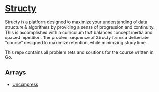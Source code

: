 # [Structy](https://www.structy.net/problem-index)

Structy is a platform designed to maximize your understanding of data structure & algorithms by providing a sense of progression and continuity. This is accomplished with a curriculum that balances concept inertia and spaced repetition. The problem sequence of Structy forms a deliberate "course" designed to maximize retention, while minimizing study time.

This repo contains all problem sets and solutions for the course written in Go.

## Arrays

* [Uncompress](https://github.com/ferueda/structy-go/tree/main/strings/uncompress)